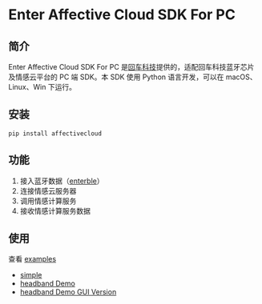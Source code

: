 # Enter Affective Cloud SDK For PC

## 简介

Enter Affective Cloud SDK For PC 是[回车科技](https://www.entertech.cn/)提供的，适配回车科技蓝牙芯片及情感云平台的 PC 端 SDK。本 SDK 使用 Python 语言开发，可以在 macOS、Linux、Win 下运行。

## 安装

`pip install affectivecloud`

## 功能

1. 接入蓝牙数据（[enterble](https://github.com/Entertech/Enter-Biomodule-BLE-PC-SDK)）
2. 连接情感云服务器
3. 调用情感计算服务
4. 接收情感计算服务数据

## 使用

查看 [examples](https://github.com/Entertech/Enter-AffectiveCloud-PC-SDK/tree/main/examples)

- [simple](https://github.com/Entertech/Enter-AffectiveCloud-PC-SDK/tree/main/examples/simple.py)
- [headband Demo](https://github.com/Entertech/Enter-AffectiveCloud-PC-SDK/tree/main/examples/headband_relatime_demo.py)
- [headband Demo GUI Version](https://github.com/Entertech/Enter-AffectiveCloud-PC-SDK/tree/main/examples/headband_relatime_gui_demo.py)
